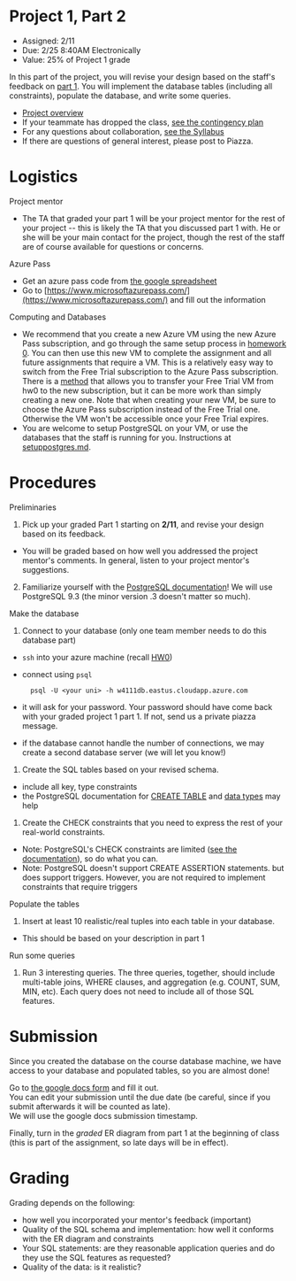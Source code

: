 # Project 1, Part 2

* Assigned: 2/11
* Due: 2/25 8:40AM Electronically
* Value: 25% of Project 1 grade


In this part of the project, you will revise your design based on the staff's feedback on [part 1](./proj1.md). You will implement the database tables (including all constraints), populate the database, and write some queries.

* [Project overview](./README.md)
* If your teammate has dropped the class, [see the contingency plan](./README.md#contingency)
* For any questions about collaboration, [see the Syllabus](http://github.com/w4111/syllabus#cheating)
* If there are questions of general interest, please post to Piazza.


# Logistics

Project mentor

* The TA that graded your part 1 will be your project mentor for the rest of your project -- 
  this is likely the TA that you discussed part 1 with.  He or she will be your main contact for 
  the project, though the rest of  the staff are of course available for questions or concerns.

Azure Pass

* Get an azure pass code from [the google spreadsheet](https://docs.google.com/spreadsheets/d/1nsDzE5HYoWpef5Z6uCKz6xrraoJgg0scI9wJJfTYUeo/edit#gid=0)
* Go to [https://www.microsoftazurepass.com/](https://www.microsoftazurepass.com/) and fill out the information


Computing and Databases

* We recommend that you create a new Azure VM using the new Azure Pass subscription, and go through the same setup process in [homework 0](http://github.com/w4111/hw0). You can then use this new VM to complete the assignment and all future assignments that require a VM. This is a relatively easy way to switch from the Free Trial subscription to the Azure Pass subscription. There is a [method](http://blogs.msdn.com/b/laurelle/archive/2015/10/01/how-to-move-azure-vm-between-subscriptions.aspx) that allows you to transfer your Free Trial VM from hw0 to the new subscription, but it can be more work than simply creating a new one. Note that when creating your new VM, be sure to choose the Azure Pass subscription instead of the Free Trial one. Otherwise the VM won't be accessible once your Free Trial expires.
* You are welcome to setup PostgreSQL on your VM, or use the databases that the staff 
  is running for you.  Instructions at [setuppostgres.md](https://github.com/w4111/project1/blob/master/setuppostgres.md).

# Procedures

Preliminaries

1. Pick up your graded Part 1 starting on **2/11**, and revise your design based on its feedback.
  * You will be graded based on how well you addressed the project mentor's comments. 
    In general, listen to your project mentor's suggestions.
2. Familiarize yourself with the [PostgreSQL documentation](http://www.postgresql.org/docs/9.3/interactive/index.html)!
   We will use PostgreSQL 9.3 (the minor version .3 doesn't matter so much).


Make the database

1. Connect to your database (only one team member needs to do this database part)
  * `ssh` into your azure machine (recall [HW0](http://github.com/w4111/hw0))
  * connect using `psql` 

          psql -U <your uni> -h w4111db.eastus.cloudapp.azure.com

  * it will ask for your password.  Your password should have come back with your graded project 1 part 1.  If not, send us a private piazza message.
  * if the database cannot handle the number of connections, we may create a second database server (we will let you know!)

1. Create the SQL tables based on your revised schema.
  * include all key, type constraints
  * the PostgreSQL documentation for [CREATE TABLE](http://www.postgresql.org/docs/9.3/static/sql-createtable.html)
    and [data types](http://www.postgresql.org/docs/9.3/static/datatype.html) may help

1. Create the CHECK constraints that you need to express the rest of your real-world constraints.
  * Note: PostgreSQL's CHECK constraints are limited ([see the documentation](http://www.postgresql.org/docs/9.4/static/ddl-constraints.html)), so do what you can.
  * Note: PostgreSQL doesn't support CREATE ASSERTION statements. but does support triggers.
    However, you are not required to implement constraints that require triggers

Populate the tables

1. Insert at least 10 realistic/real tuples into each table in your database.
  * This should be based on your description in part 1

Run some queries

1. Run 3 interesting queries.
   The three queries, together, should include multi-table joins, WHERE clauses, and aggregation (e.g. COUNT, SUM, MIN, etc). Each
   query does not need to include all of those SQL features.



# Submission
<a name="submit"></a>

Since you created the database on the course database machine, we have access to your database and populated tables, so you are almost done!

Go to [the google docs form](https://docs.google.com/a/columbia.edu/forms/d/1bHF3wnlPJIMMPtOh6GV18uhnQFvV75BGy6W2i3BkTp8/viewform?usp=send_form) and fill it out.  
You can edit your submission until the due date (be careful, since if you submit afterwards it will be counted as late).  
We will use the google docs submission timestamp.

Finally, turn in the _graded_ ER diagram from part 1 at the beginning of class (this is part of the assignment, so late days will be in effect).

<!--

1. Create a folder named `<YOUR UNI>-proj1part2`, where `<YOUR UNI>` is replaced with the UNI of one teammate 
   e.g., `ew2493-proj1part3` for the Prof Wu.

1. If your ER diagram is in electronic form, gereate a PDF and place it into your directory.

1. Export your database into a file called `database.ddl` and put the file into your directory

        pg_dump -f database.ddl -h <YOURHOST> -U <YOURUSERNAME> <DATABASE>

        # for example
        pg_dump -f database.ddl -h localhost -U eugenewu mydatabase

1. create a file named `queries.txt` and put it into your directory
    * The file contains three interesting queries and their descriptions.  
      The three queries, together, should include multi-table joins, aggregation, WHERE clauses (each
      query does not need to include all of those SQL features).
   
    * The format of the files should be exactly one (possibly long) line of description 
      followed by exactly one (possibly long) line of SQL query, and so on.  For example

          this is a description for query 1
          SELECT * FROM foo join bar on foo.id = bar.id
          this is the second description for query 2
          SELECT 1
          this is the third description
          SELECT 0

1. create a file named `teammates` and put it in your directory
    * The file contains the teammates' UNIs, one per line.  For example

          ew2493
          zz1234

1. `tar`, `gzip`, or `zip` your directory

1. Submit the compressed file on courseworks under "Project 1, Part 2"

-->



# Grading 
<a name="grading"></a>

Grading depends on the following:

* how well you incorporated your mentor's feedback (important)
* Quality of the SQL schema and implementation:  how well it conforms with the ER diagram and constraints
* Your SQL statements: are they reasonable application queries and do they use the SQL features as requested?
* Quality of the data: is it realistic?  



